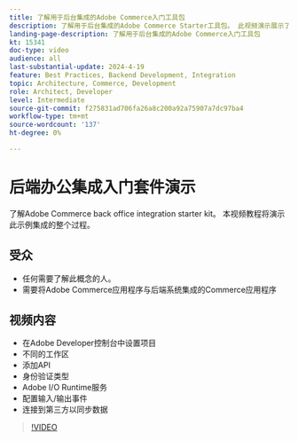 ```yaml
---
title: 了解用于后台集成的Adobe Commerce入门工具包
description: 了解用于后台集成的Adobe Commerce Starter工具包。 此视频演示展示了使用此方法连接到后台集成的强大功能和便利性。
landing-page-description: 了解用于后台集成的Adobe Commerce入门工具包
kt: 15341
doc-type: video
audience: all
last-substantial-update: 2024-4-19
feature: Best Practices, Backend Development, Integration
topic: Architecture, Commerce, Development
role: Architect, Developer
level: Intermediate
source-git-commit: f275831ad706fa26a8c200a92a75907a7dc97ba4
workflow-type: tm+mt
source-wordcount: '137'
ht-degree: 0%

---
```



# 后端办公集成入门套件演示

了解Adobe Commerce back office integration starter kit。 本视频教程将演示此示例集成的整个过程。

## 受众

* 任何需要了解此概念的人。
* 需要将Adobe Commerce应用程序与后端系统集成的Commerce应用程序

## 视频内容

* 在Adobe Developer控制台中设置项目
* 不同的工作区
* 添加API
* 身份验证类型
* Adobe I/O Runtime服务
* 配置输入/输出事件
* 连接到第三方以同步数据

>[!VIDEO](https://video.tv.adobe.com/v/3428629?learn=on)